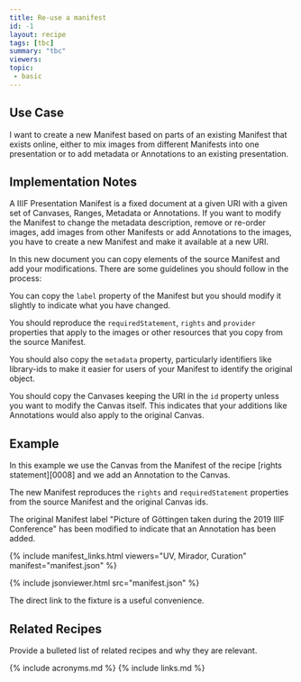 ```yaml
---
title: Re-use a manifest
id: -1
layout: recipe
tags: [tbc]
summary: "tbc"
viewers:
topic: 
 - basic
---
```


## Use Case

I want to create a new Manifest based on parts of an existing Manifest that exists online, either to mix images from different Manifests into one presentation or to add metadata or Annotations to an existing presentation.

## Implementation Notes

A IIIF Presentation Manifest is a fixed document at a given URI with a given set of Canvases, Ranges, Metadata or Annotations. If you want to modify the Manifest to change the metadata description, remove or re-order images, add images from other Manifests or add Annotations to the images, you have to create a new Manifest and make it available at a new URI. 

In this new document you can copy elements of the source Manifest and add your modifications. There are some guidelines you should follow in the process:

You can copy the `label` property of the Manifest but you should modify it slightly to indicate what you have changed.

You should reproduce the `requiredStatement`, `rights` and `provider` properties that apply to the images or other resources that you copy from the source Manifest.

You should also copy the `metadata` property, particularly identifiers like library-ids to make it easier for users of your Manifest to identify the original object.

You should copy the Canvases keeping the URI in the `id` property unless you want to modify the Canvas itself. This indicates that your additions like Annotations would also apply to the original Canvas.



## Example

In this example we use the Canvas from the Manifest of the recipe [rights statement][0008] and we add an Annotation to the Canvas.

The new Manifest reproduces the `rights` and `requiredStatement` properties from the source Manifest and the original Canvas ids.

The original Manifest label "Picture of Göttingen taken during the 2019 IIIF Conference" has been modified to indicate that an Annotation has been added.

{% include manifest_links.html viewers="UV, Mirador, Curation" manifest="manifest.json" %}

{% include jsonviewer.html src="manifest.json" %}

The direct link to the fixture is a useful convenience.

## Related Recipes

Provide a bulleted list of related recipes and why they are relevant.

{% include acronyms.md %}
{% include links.md %}


